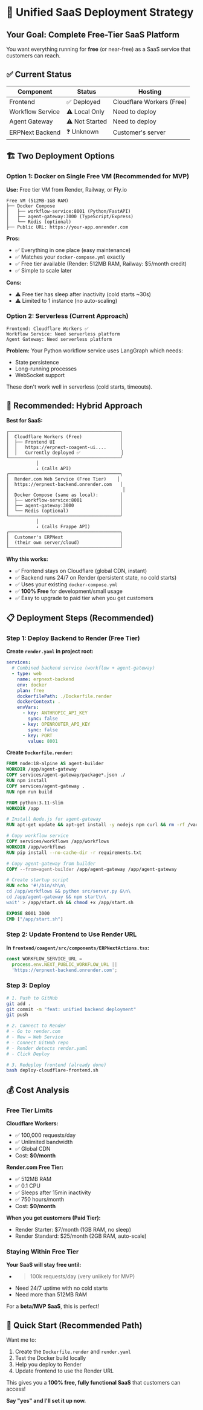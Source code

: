 # 🎯 Unified SaaS Deployment Strategy

## Your Goal: Complete Free-Tier SaaS Platform

You want everything running for **free** (or near-free) as a SaaS service that customers can reach.

## ✅ Current Status

| Component | Status | Hosting |
|-----------|--------|---------|
| Frontend | ✅ Deployed | Cloudflare Workers (Free) |
| Workflow Service | ⚠️ Local Only | Need to deploy |
| Agent Gateway | ⚠️ Not Started | Need to deploy |
| ERPNext Backend | ❓ Unknown | Customer's server |

## 🏗️ Two Deployment Options

### Option 1: Docker on Single Free VM (Recommended for MVP)

**Use:** Free tier VM from Render, Railway, or Fly.io

```
Free VM (512MB-1GB RAM)
├── Docker Compose
│   ├── workflow-service:8001 (Python/FastAPI)
│   ├── agent-gateway:3000 (TypeScript/Express)
│   └── Redis (optional)
├── Public URL: https://your-app.onrender.com
```

**Pros:**
- ✅ Everything in one place (easy maintenance)
- ✅ Matches your `docker-compose.yml` exactly
- ✅ Free tier available (Render: 512MB RAM, Railway: $5/month credit)
- ✅ Simple to scale later

**Cons:**
- ⚠️ Free tier has sleep after inactivity (cold starts ~30s)
- ⚠️ Limited to 1 instance (no auto-scaling)

### Option 2: Serverless (Current Approach)

```
Frontend: Cloudflare Workers ✅
Workflow Service: Need serverless platform
Agent Gateway: Need serverless platform
```

**Problem:** Your Python workflow service uses LangGraph which needs:
- State persistence
- Long-running processes
- WebSocket support

These don't work well in serverless (cold starts, timeouts).

## 🎯 Recommended: Hybrid Approach

**Best for SaaS:**

```
┌─────────────────────────────────────────┐
│  Cloudflare Workers (Free)              │
│  ├── Frontend UI                        │
│  │   https://erpnext-coagent-ui....     │
│  │   Currently deployed ✅               │
└─────────────────────────────────────────┘
           │
           ↓ (calls API)
┌─────────────────────────────────────────┐
│  Render.com Web Service (Free Tier)    │
│  https://erpnext-backend.onrender.com   │
│                                          │
│  Docker Compose (same as local):        │
│  ├── workflow-service:8001              │
│  ├── agent-gateway:3000                 │
│  └── Redis (optional)                   │
└─────────────────────────────────────────┘
           │
           ↓ (calls Frappe API)
┌─────────────────────────────────────────┐
│  Customer's ERPNext                     │
│  (their own server/cloud)               │
└─────────────────────────────────────────┘
```

**Why this works:**
- ✅ Frontend stays on Cloudflare (global CDN, instant)
- ✅ Backend runs 24/7 on Render (persistent state, no cold starts)
- ✅ Uses your existing `docker-compose.yml`
- ✅ **100% Free** for development/small usage
- ✅ Easy to upgrade to paid tier when you get customers

## 📋 Deployment Steps (Recommended)

### Step 1: Deploy Backend to Render (Free Tier)

**Create `render.yaml` in project root:**

```yaml
services:
  # Combined backend service (workflow + agent-gateway)
  - type: web
    name: erpnext-backend
    env: docker
    plan: free
    dockerfilePath: ./Dockerfile.render
    dockerContext: .
    envVars:
      - key: ANTHROPIC_API_KEY
        sync: false
      - key: OPENROUTER_API_KEY
        sync: false
      - key: PORT
        value: 8001
```

**Create `Dockerfile.render`:**

```dockerfile
FROM node:18-alpine AS agent-builder
WORKDIR /app/agent-gateway
COPY services/agent-gateway/package*.json ./
RUN npm install
COPY services/agent-gateway .
RUN npm run build

FROM python:3.11-slim
WORKDIR /app

# Install Node.js for agent-gateway
RUN apt-get update && apt-get install -y nodejs npm curl && rm -rf /var/lib/apt/lists/*

# Copy workflow service
COPY services/workflows /app/workflows
WORKDIR /app/workflows
RUN pip install --no-cache-dir -r requirements.txt

# Copy agent-gateway from builder
COPY --from=agent-builder /app/agent-gateway /app/agent-gateway

# Create startup script
RUN echo '#!/bin/sh\n\
cd /app/workflows && python src/server.py &\n\
cd /app/agent-gateway && npm start\n\
wait' > /app/start.sh && chmod +x /app/start.sh

EXPOSE 8001 3000
CMD ["/app/start.sh"]
```

### Step 2: Update Frontend to Use Render URL

**In `frontend/coagent/src/components/ERPNextActions.tsx`:**

```typescript
const WORKFLOW_SERVICE_URL =
  process.env.NEXT_PUBLIC_WORKFLOW_URL ||
  'https://erpnext-backend.onrender.com';
```

### Step 3: Deploy

```bash
# 1. Push to GitHub
git add .
git commit -m "feat: unified backend deployment"
git push

# 2. Connect to Render
# - Go to render.com
# - New → Web Service
# - Connect GitHub repo
# - Render detects render.yaml
# - Click Deploy

# 3. Redeploy frontend (already done)
bash deploy-cloudflare-frontend.sh
```

## 💰 Cost Analysis

### Free Tier Limits

**Cloudflare Workers:**
- ✅ 100,000 requests/day
- ✅ Unlimited bandwidth
- ✅ Global CDN
- Cost: **$0/month**

**Render.com Free Tier:**
- ✅ 512MB RAM
- ✅ 0.1 CPU
- ✅ Sleeps after 15min inactivity
- ✅ 750 hours/month
- Cost: **$0/month**

**When you get customers (Paid Tier):**
- Render Starter: $7/month (1GB RAM, no sleep)
- Render Standard: $25/month (2GB RAM, auto-scale)

### Staying Within Free Tier

**Your SaaS will stay free until:**
- >100k requests/day (very unlikely for MVP)
- Need 24/7 uptime with no cold starts
- Need more than 512MB RAM

For a **beta/MVP SaaS**, this is perfect!

## 🚀 Quick Start (Recommended Path)

Want me to:
1. Create the `Dockerfile.render` and `render.yaml`
2. Test the Docker build locally
3. Help you deploy to Render
4. Update frontend to use the Render URL

This gives you a **100% free, fully functional SaaS** that customers can access!

**Say "yes" and I'll set it up now.**
